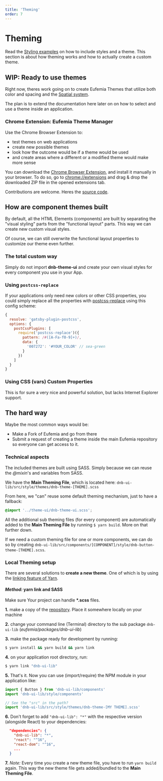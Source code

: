 ```yaml
---
title: 'Theming'
order: 7
---
```


# Theming

Read the [Styling examples](/uilib/usage/customisation/styling) on how to include styles and a theme.
This section is about how theming works and how to actually create a custom theme.

## WIP: Ready to use themes

Right now, theres work going on to create Eufemia Themes that utilize both color and spacing and the [Spatial system](/quickguide-designer/spatial-system).

The plan is to extend the documentation here later on on how to select and use a theme inside an application.

### Chrome Extension: Eufemia Theme Manager

<!-- Use the [Chrome Browser Extension](https://chrome.google.com/webstore/detail/eufemia-theme-manager/pijolaebmeacaekbhoefjmhogckdcclb) to: -->

Use the Chrome Browser Extension to:

- test themes on web applications
- create new possible themes
- look how the outcome would be if a theme would be used
- and create areas where a different or a modified theme would make more sense

You can download the [Chrome Browser Extension](https://github.com/dnbexperience/eufemia-theme-manager/tree/main/eufemia-theme-manager-extension/web-ext-artifacts), and install it manually in your browser. To do so, go to [chrome://extensions](chrome://extensions) and drag & drop the downloaded ZIP file in the opened extensions tab.

Contributions are welcome. Heres the [source code](https://github.com/dnbexperience/eufemia-theme-manager).

## How are component themes built

By default, all the HTML Elements (components) are built by separating the "visual styling" parts from the "functional layout" parts. This way we can create new custom visual styles.

Of course, we can still overwrite the functional layout properties to customize our theme even further.

### The total custom way

Simply do not import **dnb-theme-ui** and create your own visual styles for every component you use in your App.

### Using `postcss-replace`

If your applications only need new colors or other CSS properties, you could simply replace all the properties with [postcss-replace](https://www.npmjs.com/package/postcss-replace) using this config scheme:

```js
{
  resolve: 'gatsby-plugin-postcss',
  options: {
    postCssPlugins: [
      require('postcss-replace')({
        pattern: /#([A-Fa-f0-9]+)/,
        data: {
          '007272': '#YOUR_COLOR' // sea-green
        }
      })
    ]
  }
}
```

### Using CSS (vars) Custom Properties

This is for sure a very nice and powerful solution, but lacks Internet Explorer support.

## The hard way

Maybe the most common ways would be:

- Make a Fork of Eufemia and go from there
- Submit a request of creating a theme inside the main Eufemia repository so everyone can get access to it.

### Technical aspects

The included themes are built using SASS. Simply because we can reuse the _@mixin_'s and variables from SASS.

We have the **Main Theming File**, which is located here: `dnb-ui-lib/src/style/themes/dnb-theme-[THEME].scss`

From here, we "can" reuse some default theming mechanism, just to have a fallback:

```scss
@import '../theme-ui/dnb-theme-ui.scss';
```

All the additional sub theming files (for every component) are automatically added to the **Main Theming File** by running `$ yarn build`. More on that further down.

If we need a custom theming file for one or more components, we can do so by creating `dnb-ui-lib/src/components/[COMPONENT]/style/dnb-button-theme-[THEME].scss`.

### Local Theming setup

There are several solutions to **create a new theme**.
One of which is by using the [linking feature of Yarn](https://yarnpkg.com/lang/en/docs/cli/link/).

#### _Method:_ yarn link and SASS

Make sure Your project can handle **\*.scss** files.

**1.** make a copy of the [repository](https://github.com/dnbexperience/eufemia). Place it somewhere locally on your machine

**2.** change your command line (Terminal) directory to the sub package `dnb-ui-lib` (_eufemia/packages/dnb-ui-lib_)

**3.** make the package ready for development by running:

```bash
$ yarn install && yarn build && yarn link
```

**4.** on your application root directory, run:

```bash
$ yarn link "dnb-ui-lib"
```

**5.** That's it. Now you can use (import/require) the NPM module in your application like:

```js
import { Button } from 'dnb-ui-lib/components'
import 'dnb-ui-lib/style/components'

// See the "src" in the path?
import 'dnb-ui-lib/src/style/themes/dnb-theme-[MY THEME].scss'
```

**6.** Don't forget to add `"dnb-ui-lib": "*"` with the respective version (alongside React) to your dependencies:

```json
  "dependencies": {
    "dnb-ui-lib": "*",
    "react": "^16",
    "react-dom": "^16",
    ...
  }
```

**7.** _Note:_ Every time you create a new theme file, you have to run `yarn build` again. This way the new theme file gets added/bundled to the **Main Theming File**.
